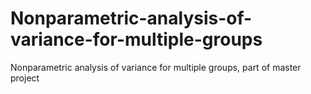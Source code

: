 # Nonparametric-analysis-of-variance-for-multiple-groups
Nonparametric analysis of variance for multiple groups, part of master project
